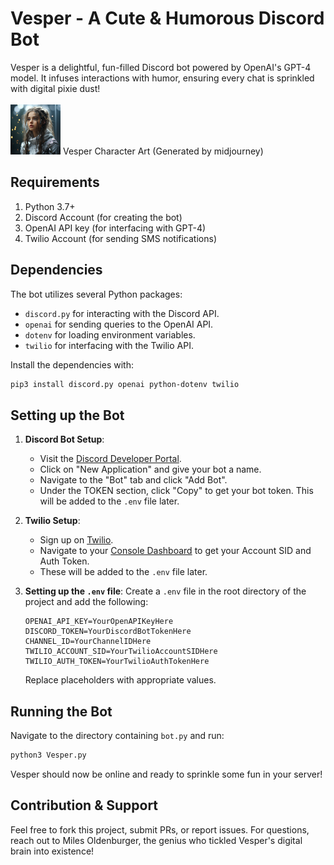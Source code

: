 <h1>
  Vesper - A Cute & Humorous Discord Bot
</h1>
<p align="left">
  Vesper is a delightful, fun-filled Discord bot powered by OpenAI's GPT-4 model. It infuses interactions with humor, ensuring every chat is sprinkled with digital pixie dust!
  <br>
  <br>
  <img src="https://raw.githubusercontent.com/60MilesPerHour/Vesper-AI/main/Character-Art.png" alt="Vesper Logo" height="80" width="80">
  Vesper Character Art (Generated by midjourney)
</p>

## Requirements

1. Python 3.7+
2. Discord Account (for creating the bot)
3. OpenAI API key (for interfacing with GPT-4)
4. Twilio Account (for sending SMS notifications)

## Dependencies

The bot utilizes several Python packages:

- `discord.py` for interacting with the Discord API.
- `openai` for sending queries to the OpenAI API.
- `dotenv` for loading environment variables.
- `twilio` for interfacing with the Twilio API.

Install the dependencies with:

```bash
pip3 install discord.py openai python-dotenv twilio
```

## Setting up the Bot

1. **Discord Bot Setup**:
   - Visit the [Discord Developer Portal](https://discord.com/developers/applications).
   - Click on "New Application" and give your bot a name.
   - Navigate to the "Bot" tab and click "Add Bot".
   - Under the TOKEN section, click "Copy" to get your bot token. This will be added to the `.env` file later.

2. **Twilio Setup**:
   - Sign up on [Twilio](https://www.twilio.com/).
   - Navigate to your [Console Dashboard](https://www.twilio.com/console) to get your Account SID and Auth Token.
   - These will be added to the `.env` file later.

3. **Setting up the `.env` file**:
   Create a `.env` file in the root directory of the project and add the following:

   ```
   OPENAI_API_KEY=YourOpenAPIKeyHere
   DISCORD_TOKEN=YourDiscordBotTokenHere
   CHANNEL_ID=YourChannelIDHere
   TWILIO_ACCOUNT_SID=YourTwilioAccountSIDHere
   TWILIO_AUTH_TOKEN=YourTwilioAuthTokenHere
   ```

   Replace placeholders with appropriate values.

## Running the Bot

Navigate to the directory containing `bot.py` and run:

```bash
python3 Vesper.py
```

Vesper should now be online and ready to sprinkle some fun in your server!

## Contribution & Support

Feel free to fork this project, submit PRs, or report issues. For questions, reach out to Miles Oldenburger, the genius who tickled Vesper's digital brain into existence!
